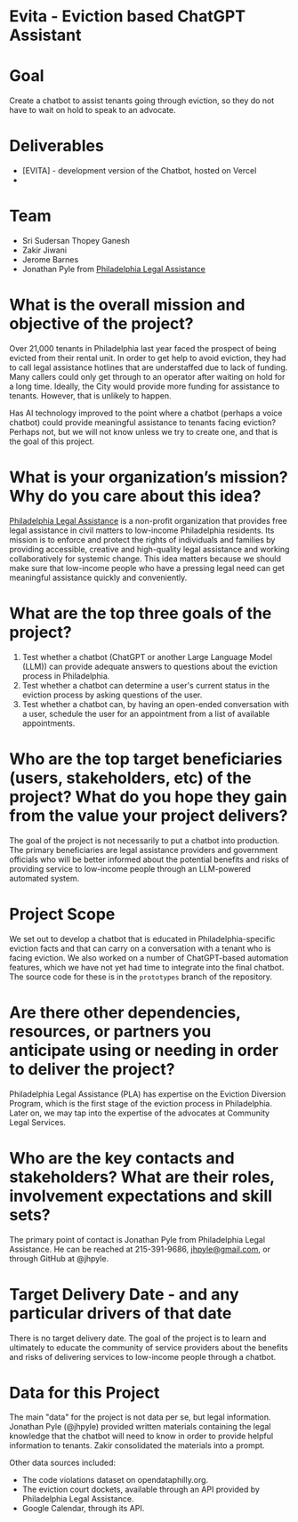 # Evita - Eviction based ChatGPT Assistant

# Goal

Create a chatbot to assist tenants going through eviction, so they do not have to wait on hold to speak to an advocate.

# Deliverables

* [EVITA] - development version of the Chatbot, hosted on Vercel
* [Presentation about EVITA]: https://docs.google.com/presentation/d/1dcdziyrvhOPOpAoQDHUvN53njSDLvt8QxWQ1Xukuuc4/edit?usp=sharing

# Team

* Sri Sudersan Thopey Ganesh
* Zakir Jiwani
* Jerome Barnes
* Jonathan Pyle from [Philadelphia Legal Assistance]

# What is the overall mission and objective of the project?

Over 21,000 tenants in Philadelphia last year faced the prospect of being evicted from their rental unit. In order to get help to avoid eviction, they had to call legal assistance hotlines that are understaffed due to lack of funding. Many callers could only get through to an operator after waiting on hold for a long time. Ideally, the City would provide more funding for assistance to tenants. However, that is unlikely to happen.

Has AI technology improved to the point where a chatbot (perhaps a voice chatbot) could provide meaningful assistance to tenants facing eviction? Perhaps not, but we will not know unless we try to create one, and that is the goal of this project.

# What is your organization’s mission? Why do you care about this idea?

[Philadelphia Legal Assistance](https://github.com/philadelphialegalassistance) is a non-profit organization that provides free legal assistance in civil matters to low-income Philadelphia residents. Its mission is to enforce and protect the rights of individuals and families by providing accessible, creative and high-quality legal assistance and working collaboratively for systemic change. This idea matters because we should make sure that low-income people who have a pressing legal need can get meaningful assistance quickly and conveniently.

# What are the top three goals of the project?

1. Test whether a chatbot (ChatGPT or another Large Language Model (LLM)) can provide adequate answers to questions about the eviction process in Philadelphia.
2. Test whether a chatbot can determine a user's current status in the eviction process by asking questions of the user.
3. Test whether a chatbot can, by having an open-ended conversation with a user, schedule the user for an appointment from a list of available appointments.

# Who are the top target beneficiaries (users, stakeholders, etc) of the project? What do you hope they gain from the value your project delivers?

The goal of the project is not necessarily to put a chatbot into production. The primary beneficiaries are legal assistance providers and government officials who will be better informed about the potential benefits and risks of providing service to low-income people through an LLM-powered automated system.

# Project Scope

We set out to develop a chatbot that is educated in Philadelphia-specific eviction facts and that can carry on a conversation with a tenant who is facing eviction. We also worked on a number of ChatGPT-based automation features, which we have not yet had time to integrate into the final chatbot. The source code for these is in the `prototypes` branch of the repository.

# Are there other dependencies, resources, or partners you anticipate using or needing in order to deliver the project?

Philadelphia Legal Assistance (PLA) has expertise on the Eviction Diversion Program, which is the first stage of the eviction process in Philadelphia. Later on, we may tap into the expertise of the advocates at Community Legal Services.

# Who are the key contacts and stakeholders? What are their roles, involvement expectations and skill sets?

The primary point of contact is Jonathan Pyle from Philadelphia Legal Assistance. He can be reached at 215-391-9686, jhpyle@gmail.com, or through GitHub at @jhpyle.

# Target Delivery Date - and any particular drivers of that date

There is no target delivery date. The goal of the project is to learn and ultimately to educate the community of service providers about the benefits and risks of delivering services to low-income people through a chatbot.

# Data for this Project

The main "data" for the project is not data per se, but legal information. Jonathan Pyle (@jhpyle) provided written materials containing the legal knowledge that the chatbot will need to know in order to provide helpful information to tenants. Zakir consolidated the materials into a prompt.

Other data sources included:
- The code violations dataset on opendataphilly.org.
- The eviction court dockets, available through an API provided by Philadelphia Legal Assistance.
- Google Calendar, through its API.

[Presentation about EVITA]: https://docs.google.com/presentation/d/1dcdziyrvhOPOpAoQDHUvN53njSDLvt8QxWQ1Xukuuc4/edit?usp=sharing
[Philadelphia Legal Assistance]: https://philalegal.org